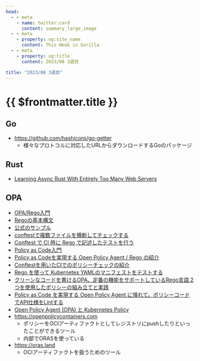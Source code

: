 ```yaml
---
head:
  - - meta
    - name: twitter:card
      content: summary_large_image
  - - meta
    - property: og:site_name
      content: This Week in Gorilla
  - - meta
    - property: og:title
      content: 2023/08 3週目

title: "2023/08 3週目"
---
```


# {{ $frontmatter.title }}

## Go
- https://github.com/hashicorp/go-getter
  - 様々なプロトコルに対応したURLからダウンロードするGoのパッケージ

## Rust
- [Learning Async Rust With Entirely Too Many Web Servers](https://ibraheem.ca/posts/too-many-web-servers/)

## OPA
- [OPA/Rego入門](https://zenn.dev/mizutani/books/d2f1440cfbba94)
- [Regoの基本構文](https://www.openpolicyagent.org/docs/latest/policy-language/)
- [公式のサンプル](https://github.com/open-policy-agent/conftest/tree/master/examples)
- [conftestで複数ファイルを横断してチェックする](https://44smkn.hatenadiary.com/entry/2021/04/25/203700)
- [Conftest で CI 時に Rego で記述したテストを行う](https://amsy810.hateblo.jp/entry/2020/04/03/124913)
- [Policy as Code入門](https://docs.google.com/presentation/d/1Q9lc2GeI05WJkGkotowTxUkL-zFKc4R9xOqovfkFSGc/mobilepresent?slide=id.gc6f73a04f_0_0)
- [Policy as Codeを実現する Open Policy Agent / Rego の紹介](https://tech.isid.co.jp/entry/2021/12/05/Policy_as_Code%E3%82%92%E5%AE%9F%E7%8F%BE%E3%81%99%E3%82%8B_Open_Policy_Agent_/_Rego_%E3%81%AE%E7%B4%B9%E4%BB%8B)
- [Conftestを用いたCIでのポリシーチェックの紹介](https://engineering.mercari.com/blog/entry/introduce_conftest/)
- [Rego を使って Kubernetes YAMLのマニフェストをテストする](https://gist.github.com/guitarrapc/8705b2644763cd8732796671d5a8581d)
- [クリーンなコードを書けるOPA、定番の機能をサポートしているRego言語 2つを使用したポリシーの組み立てと実践](https://logmi.jp/tech/articles/328154)
- [Policy as Code を実現する Open Policy Agent に憧れて。ポリシーコードでAPI仕様をLintする](https://future-architect.github.io/articles/20200930/)
- [Open Policy Agent (OPA) と Kubernetes Policy](https://event.cloudnativedays.jp/cndo2021/talks/581)
- https://openpolicycontainers.com
  - ポリシーをOCIアーティファクトとしてレジストリにpushしたりといったことができるツール
  - 内部でORASを使っている
- https://oras.land
  - OCIアーティファクトを扱うためのツール
